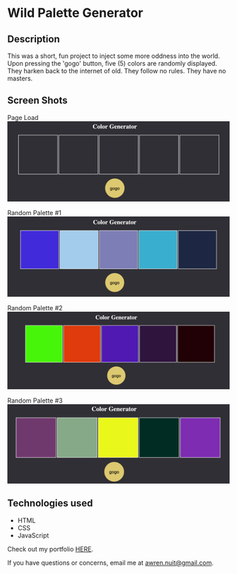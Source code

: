 # Wild Palette Generator

## Description
This was a short, fun project to inject some more oddness into the world.  Upon pressing the 'gogo' button, five (5) colors are randomly displayed.  They harken back to the internet of old.  They follow no rules. They have no masters.

## Screen Shots
Page Load <br/>
<img src=images/blank.png width="600" alt="page load"/>

Random Palette #1 <br/>
<img src=images/blue.png width="600" alt="palette 1"/>

Random Palette #2 <br/>
<img src=images/light-dark.png width="600" alt="palette 2"/>

Random Palette #3 <br/>
<img src=images/purple-green.png width="600" alt="palette 3"/>

## Technologies used
- HTML
- CSS
- JavaScript

Check out my portfolio [HERE](http://awrennuit.com/).

If you have questions or concerns, email me at awren.nuit@gmail.com.